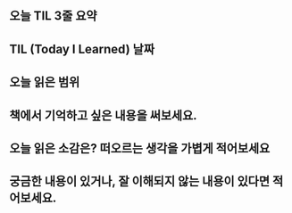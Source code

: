 ## 오늘 TIL 3줄 요약

## TIL (Today I Learned) 날짜

## 오늘 읽은 범위

## 책에서 기억하고 싶은 내용을 써보세요.

## 오늘 읽은 소감은? 떠오르는 생각을 가볍게 적어보세요

## 궁금한 내용이 있거나, 잘 이해되지 않는 내용이 있다면 적어보세요.
